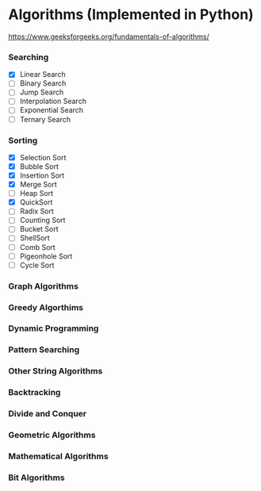# Algorithms (Implemented in Python)
https://www.geeksforgeeks.org/fundamentals-of-algorithms/ 

### Searching
- [x] Linear Search
- [ ] Binary Search
- [ ] Jump Search
- [ ] Interpolation Search
- [ ] Exponential Search
- [ ] Ternary Search

### Sorting
- [x] Selection Sort
- [x] Bubble Sort
- [x] Insertion Sort
- [x] Merge Sort
- [ ] Heap Sort
- [x] QuickSort
- [ ] Radix Sort
- [ ] Counting Sort
- [ ] Bucket Sort
- [ ] ShellSort
- [ ] Comb Sort 
- [ ] Pigeonhole Sort
- [ ] Cycle Sort

### Graph Algorithms
### Greedy Algorthims
### Dynamic Programming
### Pattern Searching
### Other String Algorithms
### Backtracking
### Divide and Conquer
### Geometric Algorithms
### Mathematical Algorithms
### Bit Algorithms


